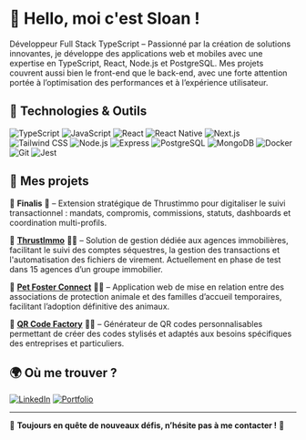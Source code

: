 # 👋 Hello, moi c'est Sloan !

Développeur Full Stack TypeScript – Passionné par la création de solutions innovantes, je développe des applications web et mobiles avec une expertise en TypeScript, React, Node.js et PostgreSQL. Mes projets couvrent aussi bien le front-end que le back-end, avec une forte attention portée à l’optimisation des performances et à l’expérience utilisateur. 
 
## 🚀 Technologies & Outils
![TypeScript](https://img.shields.io/badge/-TypeScript-3178C6?style=flat-square&logo=typescript&logoColor=white)
![JavaScript](https://img.shields.io/badge/-JavaScript-F7DF1E?style=flat-square&logo=javascript&logoColor=black)
![React](https://img.shields.io/badge/-React-61DAFB?style=flat-square&logo=react&logoColor=black)
![React Native](https://img.shields.io/badge/-React%20Native-61DAFB?style=flat-square&logo=react&logoColor=black)
![Next.js](https://img.shields.io/badge/-Next.js-000000?style=flat-square&logo=next.js&logoColor=white)
![Tailwind CSS](https://img.shields.io/badge/-Tailwind%20CSS-38B2AC?style=flat-square&logo=tailwind-css&logoColor=white)
![Node.js](https://img.shields.io/badge/-Node.js-339933?style=flat-square&logo=node.js&logoColor=white)
![Express](https://img.shields.io/badge/-Express-000000?style=flat-square&logo=express&logoColor=white)
![PostgreSQL](https://img.shields.io/badge/-PostgreSQL-336791?style=flat-square&logo=postgresql&logoColor=white)
![MongoDB](https://img.shields.io/badge/-MongoDB-47A248?style=flat-square&logo=mongodb&logoColor=white)
![Docker](https://img.shields.io/badge/-Docker-2496ED?style=flat-square&logo=docker&logoColor=white)
![Git](https://img.shields.io/badge/-Git-F05032?style=flat-square&logo=git&logoColor=white)
![Jest](https://img.shields.io/badge/-Jest-C21325?style=flat-square&logo=jest&logoColor=white)

## 📌 Mes projets
🔹 **Finalis** 🌸 – Extension stratégique de Thrustimmo pour digitaliser le suivi transactionnel : mandats, compromis, commissions, statuts, dashboards et coordination multi-profils. 

🔹 **[ThrustImmo](https://app.thrustimmo.fr/)** 🏢🏡 – Solution de gestion dédiée aux agences immobilières, facilitant le suivi des comptes séquestres, la gestion des transactions et l'automatisation des fichiers de virement. Actuellement en phase de test dans 15 agences d’un groupe immobilier.   

🔹 **[Pet Foster Connect](https://petfosterconnect-front.onrender.com/)** 🐾🏡 – Application web de mise en relation entre des associations de protection animale et des familles d’accueil temporaires, facilitant l’adoption définitive des animaux.  

🔹 **[QR Code Factory](https://www.qrcode-factory.com/)** 📱🔳 – Générateur de QR codes personnalisables permettant de créer des codes stylisés et adaptés aux besoins spécifiques des entreprises et particuliers.    

## 🌍 Où me trouver ?
[![LinkedIn](https://img.shields.io/badge/-LinkedIn-0077B5?style=flat-square&logo=linkedin&logoColor=white)](https://www.linkedin.com/in/sloan-gauthier/)
[![Portfolio](https://img.shields.io/badge/-Portfolio-FF5722?style=flat-square&logo=web&logoColor=white)](https://www.sloan-gauthier.fr/)

---
🎯 **Toujours en quête de nouveaux défis, n’hésite pas à me contacter !** 🚀
